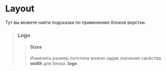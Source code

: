 # Layout

Тут вы можете найти подсказки по применению блоков верстки.

> ### Logo
>
>> #### Sizes
>>
>> Изменить размер логотипа можно задав значение свойства **width** для блока **.logo**